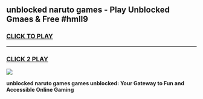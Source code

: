 
## unblocked naruto games - Play Unblocked Gmaes & Free #hmll9
<h3>
<a href="https://news.freeplayer.one?title=unblocked_naruto_games&ref=03M">CLICK TO PLAY</a></h3>
<hr>

<h3>
<a href="https://news.freeplayer.one?title=unblocked_naruto_games&ref=03M">CLICK 2 PLAY</a>
  
</h3>

<a href="https://news.freeplayer.one?title=unblocked_naruto_games&ref=03M"><img src="https://clearcache.store/games.png"></a>


**unblocked naruto games games unblocked: Your Gateway to Fun and Accessible Online Gaming**
